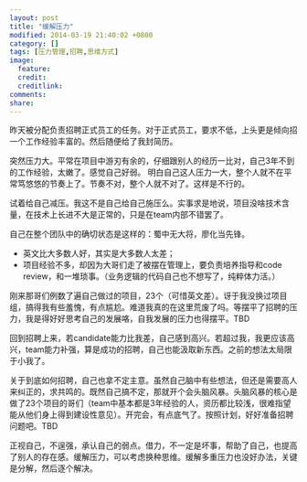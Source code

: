 ```yaml
---
layout: post
title: "缓解压力"
modified: 2014-03-19 21:40:02 +0800
category: []
tags: [压力管理,招聘,思维方式]
image:
  feature: 
  credit: 
  creditlink: 
comments: 
share: 
---
```


昨天被分配负责招聘正式员工的任务。对于正式员工，要求不低，上头更是倾向招一个工作经验丰富的。然后随便给了我封简历。

突然压力大。平常在项目中游刃有余的，仔细跟别人的经历一比对，自己3年不到的工作经验，太嫩了。感觉自己好弱。
明白自己这人压力一大，整个人就不在平常笃悠悠的节奏上了。节奏不对，整个人就不对了。这样是不行的。

试着给自己减压。我这不是自己给自己施压么。实事求是地说，项目没啥技术含量，在技术上长进不大是正常的，只是在team内部不错罢了。

自己在整个团队中的确切状态是这样的：蜀中无大将，廖化当先锋。

* 英文比大多数人好，其实是大多数人太差；
* 项目经验不多，却因为大哥们走了被摆在管理上，要负责培养指导和code review，和一堆琐事。（业务逻辑的代码自己也不想写了，纯粹体力活。）

刚来那哥们例数了遍自己做过的项目，23个（可惜英文差）。讶于我没换过项目组，搞得我有些羞愧，有点尴尬。难道我真的在这里荒废了吗。等摆平了招聘的压力，我是得好好思考自己的发展咯，自我发展的压力也得摆平。TBD

回到招聘上来，若candidate能力比我差，自己感到高兴。若超过我，我更应该高兴，team能力补强，算是成功的招聘，自己也能汲取新东西。之前的想法太局限于小我了。

关于到底如何招聘，自己也拿不定主意。虽然自己脑中有些想法，但还是需要高人来纠正的，求共鸣的。既然自己搞不定，那就开个会头脑风暴。头脑风暴的核心是做了23个项目的哥们（team中基本都是3年经验的人，资历都比较浅，很难指望能从他们身上得到建设性意见）。开完会，有点底气了。按照计划，好好准备招聘问题吧。TBD


正视自己，不逞强，承认自己的弱点。借力，不一定是坏事，帮助了自己，也提高了别人的存在感。缓解压力，可以考虑换种思维。缓解多重压力也没好办法，关键是分解，然后逐个解决。